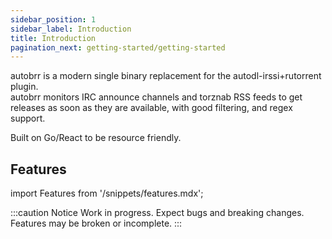 ```yaml
---
sidebar_position: 1
sidebar_label: Introduction
title: Introduction
pagination_next: getting-started/getting-started
---
```


autobrr is a modern single binary replacement for the autodl-irssi+rutorrent plugin.  
autobrr monitors IRC announce channels and torznab RSS feeds to get releases as soon as they are available, with good filtering, and regex support.

Built on Go/React to be resource friendly.

## Features

import Features from '/snippets/features.mdx';

<Features/>

:::caution Notice
Work in progress. Expect bugs and breaking changes. Features may be broken or incomplete.
:::

